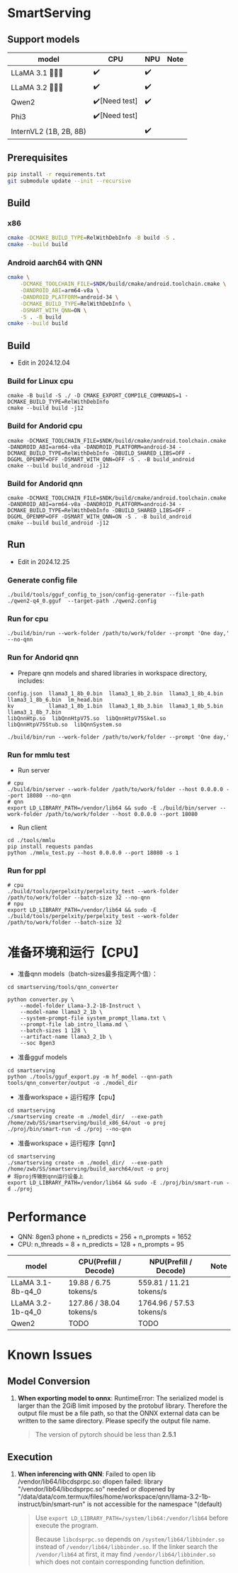 # SmartServing

## Support models
| model    | CPU      | NPU      |Note      |
|----------|----------|----------|----------|
| LLaMA 3.1 🦙🦙🦙  | ✔️    | ✔️    |    |
| LLaMA 3.2 🦙🦙🦙  | ✔️    | ✔️    |   |
| Qwen2  | ✔️[Need test]    | ✔️    |    |
| Phi3  | ✔️[Need test]    |     |    |
| InternVL2 (1B, 2B, 8B) |     |✔️    |    |

## Prerequisites

```bash
pip install -r requirements.txt
git submodule update --init --recursive
```

## Build

###  x86

```bash
cmake -DCMAKE_BUILD_TYPE=RelWithDebInfo -B build -S .
cmake --build build
```

### Android aarch64 with QNN

```bash
cmake \
    -DCMAKE_TOOLCHAIN_FILE=$NDK/build/cmake/android.toolchain.cmake \
    -DANDROID_ABI=arm64-v8a \
    -DANDROID_PLATFORM=android-34 \
    -DCMAKE_BUILD_TYPE=RelWithDebInfo \
    -DSMART_WITH_QNN=ON \
    -S . -B build
cmake --build build
```

## Build
- Edit in 2024.12.04

### Build for Linux cpu
```
cmake -B build -S ./ -D CMAKE_EXPORT_COMPILE_COMMANDS=1 -DCMAKE_BUILD_TYPE=RelWithDebInfo
cmake --build build -j12
```

### Build for Andorid cpu
```
cmake -DCMAKE_TOOLCHAIN_FILE=$NDK/build/cmake/android.toolchain.cmake -DANDROID_ABI=arm64-v8a -DANDROID_PLATFORM=android-34 -DCMAKE_BUILD_TYPE=RelWithDebInfo -DBUILD_SHARED_LIBS=OFF -DGGML_OPENMP=OFF -DSMART_WITH_QNN=OFF -S . -B build_android
cmake --build build_android -j12
```

### Build for Andorid qnn
```
cmake -DCMAKE_TOOLCHAIN_FILE=$NDK/build/cmake/android.toolchain.cmake -DANDROID_ABI=arm64-v8a -DANDROID_PLATFORM=android-34 -DCMAKE_BUILD_TYPE=RelWithDebInfo -DBUILD_SHARED_LIBS=OFF -DGGML_OPENMP=OFF -DSMART_WITH_QNN=ON -S . -B build_android
cmake --build build_android -j12
```

## Run
- Edit in 2024.12.25

### Generate config file
```
./build/tools/gguf_config_to_json/config-generator --file-path ./qwen2-q4_0.gguf  --target-path ./qwen2.config
```

### Run for cpu
```
./build/bin/run --work-folder /path/to/work/folder --prompt 'One day,' --no-qnn
```

### Run for Andorid qnn
- Prepare qnn models and shared libraries in workspace directory, includes:
```
config.json  llama3_1_8b_0.bin  llama3_1_8b_2.bin  llama3_1_8b_4.bin  llama3_1_8b_6.bin  lm_head.bin
kv           llama3_1_8b_1.bin  llama3_1_8b_3.bin  llama3_1_8b_5.bin  llama3_1_8b_7.bin
libQnnHtp.so  libQnnHtpV75.so  libQnnHtpV75Skel.so  libQnnHtpV75Stub.so  libQnnSystem.so
```
```
./build/bin/run --work-folder /path/to/work/folder --prompt 'One day,'
```

### Run for mmlu test
- Run server
```
# cpu
./build/bin/server --work-folder /path/to/work/folder --host 0.0.0.0 --port 18080 --no-qnn
# qnn
export LD_LIBRARY_PATH=/vendor/lib64 && sudo -E ./build/bin/server --work-folder /path/to/work/folder --host 0.0.0.0 --port 18080
```
- Run client
```
cd ./tools/mmlu
pip install requests pandas
python ./mmlu_test.py --host 0.0.0.0 --port 18080 -s 1
```

### Run for ppl
```
# cpu
./build/tools/perpelxity/perpelxity_test --work-folder /path/to/work/folder --batch-size 32 --no-qnn
# npu
export LD_LIBRARY_PATH=/vendor/lib64 && sudo -E ./build/tools/perpelxity/perpelxity_test --work-folder /path/to/work/folder --batch-size 32
```


# 准备环境和运行【CPU】
- 准备qnn models（batch-sizes最多指定两个值）：
```
cd smartserving/tools/qnn_converter

python converter.py \
    --model-folder Llama-3.2-1B-Instruct \
    --model-name llama3_2_1b \
    --system-prompt-file system_prompt_llama.txt \ 
    --prompt-file lab_intro_llama.md \
    --batch-sizes 1 128 \
    --artifact-name llama3_2_1b \
    --soc 8gen3
```
- 准备gguf models
```
cd smartserving
python ./tools/gguf_export.py -m hf_model --qnn-path tools/qnn_converter/output -o ./model_dir
```
- 准备workspace + 运行程序【cpu】
```
cd smartserving
./smartserving create -m ./model_dir/  --exe-path /home/zwb/SS/smartserving/build_x86_64/out -o proj
./proj/bin/smart-run -d ./proj --no-qnn
```
- 准备workspace + 运行程序【qnn】
```
cd smartserving
./smartserving create -m ./model_dir/  --exe-path /home/zwb/SS/smartserving/build_aarch64/out -o proj
# 将proj传输到qnn运行设备上
export LD_LIBRARY_PATH=/vendor/lib64 && sudo -E ./proj/bin/smart-run -d ./proj
```

# Performance
- QNN: 8gen3 phone + n_predicts = 256 + n_prompts = 1652
- CPU: n_threads = 8 + n_predicts = 128 + n_prompts = 95

| model    | CPU(Prefill / Decode)     | NPU(Prefill / Decode)      |Note      |
|----------|----------|----------|----------|
| LLaMA 3.1-8b-q4_0  | 19.88 / 6.75 tokens/s    | 559.81 / 11.21 tokens/s    |  |
| LLaMA 3.2-1b-q4_0  | 127.86 / 38.04 tokens/s   | 1764.96 / 57.53 tokens/s    |  |
| Qwen2  | TODO   | TODO    |  |


# Known Issues

## Model Conversion

1. **When exporting model to onnx**: RuntimeError: The serialized model is larger than the 2GiB limit imposed by the protobuf library. Therefore the output file must be a file path, so that the ONNX external data can be written to the same directory. Please specify the output file name.

    > The version of pytorch should be less than **2.5.1**
    
## Execution

1. **When inferencing with QNN**: Failed to open lib /vendor/lib64/libcdsprpc.so: dlopen failed: library "/vendor/lib64/libcdsprpc.so" needed or dlopened by "/data/data/com.termux/files/home/workspace/qnn/llama-3.2-1b-instruct/bin/smart-run" is not accessible for the namespace "(default)

    > Use `export LD_LIBRARY_PATH=/system/lib64:/vendor/lib64` before execute the program.
    >
    > Because `libcdsprpc.so` depends on `/system/lib64/libbinder.so` instead of `/vendor/lib64/libbinder.so`. If the linker search the `/vendor/lib64` at first, it may find `/vendor/lib64/libbinder.so` which does not contain corresponding function definition.